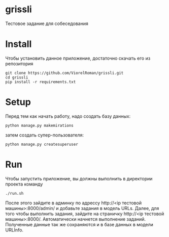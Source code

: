 # grissli
Тестовое задание для собеседования

# Install
Чтобы установить данное приложение, достаточно скачать его из репозитория

    git clone https://github.com/ViorelRoman/grissli.git
    cd grissli
    pip install -r requirements.txt

# Setup
Перед тем как начать работу, надо создать базу данных:

    python manage.py makemirations

затем создать супер-пользователя:

    python manage.py createsuperuser

# Run
Чтобы запустить приложение, вы должны выполнить в директории проекта команду

    ./run.sh

После этого зайдите в админку по адрессу http://<ip тестовой машины>:8000/admin/ и добавьте задания в модель URLs.
Далее, для того чтобы выполнить задания, зайдите на страничку http://<ip тестовой машины>:8000/. Автоматически начнется выполнение заданий. Полученные данные так же сохраняются и в базе данных в модели URLInfo. 
